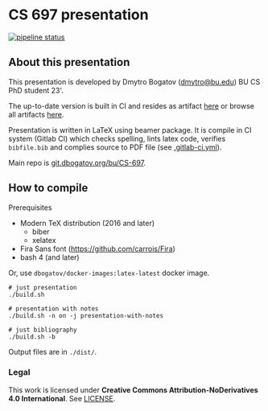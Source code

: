 # CS 697 presentation

[![pipeline status](https://git.dbogatov.org/bu/CS-697/badges/master/pipeline.svg)](https://git.dbogatov.org/bu/CS-697/commits/master)

## About this presentation

This presentation is developed by Dmytro Bogatov (dmytro@bu.edu) BU CS PhD student 23'.

The up-to-date version is built in CI and resides as artifact [here](https://git.dbogatov.org/bu/CS-697/-/jobs/artifacts/master/raw/presentation.pdf?job=artifacts) or browse all artifacts [here](https://git.dbogatov.org/bu/CS-697/-/jobs/artifacts/master/browse?job=artifacts).

Presentation is written in LaTeX using beamer package.
It is compile in CI system (Gitlab CI) which checks spelling, lints latex code, verifies `bibfile.bib` and complies source to PDF file (see [.gitlab-ci.yml](.gitlab-ci.yml)).

Main repo is [git.dbogatov.org/bu/CS-697](https://git.dbogatov.org/bu/CS-697).

## How to compile

Prerequisites
* Modern TeX distribution (2016 and later)
	* biber
	* xelatex
* Fira Sans font (https://github.com/carrois/Fira)
* bash 4 (and later)

Or, use `dbogatov/docker-images:latex-latest` docker image.

	# just presentation
	./build.sh

	# presentation with notes
	./build.sh -n on -j presentation-with-notes

	# just bibliography
	./build.sh -b

Output files are in `./dist/`.

### Legal

This work is licensed under **Creative Commons Attribution-NoDerivatives 4.0 International**.
See [LICENSE](LICENSE).
